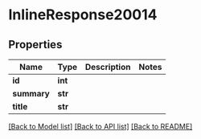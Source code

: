 # InlineResponse20014

## Properties
Name | Type | Description | Notes
------------ | ------------- | ------------- | -------------
**id** | **int** |  | 
**summary** | **str** |  | 
**title** | **str** |  | 

[[Back to Model list]](../README.md#documentation-for-models) [[Back to API list]](../README.md#documentation-for-api-endpoints) [[Back to README]](../README.md)


